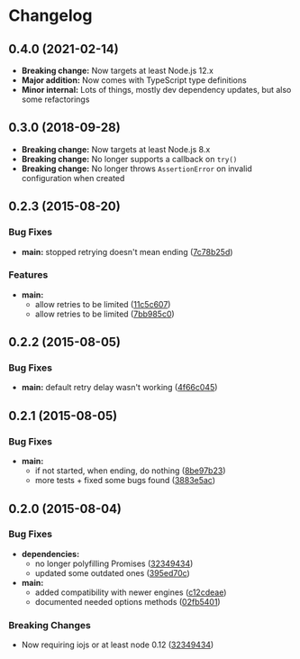 # Changelog

## 0.4.0 (2021-02-14)

* **Breaking change:** Now targets at least Node.js 12.x
* **Major addition:** Now comes with TypeScript type definitions
* **Minor internal:** Lots of things, mostly dev dependency updates, but also some refactorings
## 0.3.0 (2018-09-28)

* **Breaking change:** Now targets at least Node.js 8.x
* **Breaking change:** No longer supports a callback on `try()`
* **Breaking change:** No longer throws `AssertionError` on invalid configuration when created

## 0.2.3 (2015-08-20)


### Bug Fixes

* **main:** stopped retrying doesn't mean ending ([7c78b25d](http://github.com/voxpelli/node-promised-retry/commit/7c78b25d5f84dde2e1dfe8e434430d92fd10152e))


### Features

* **main:**
  * allow retries to be limited ([11c5c607](http://github.com/voxpelli/node-promised-retry/commit/11c5c607b5a1c35fd17334b79e122e586b5d03fa))
  * allow retries to be limited ([7bb985c0](http://github.com/voxpelli/node-promised-retry/commit/7bb985c013caceef40216dd809caa225a7900506))


## 0.2.2 (2015-08-05)


### Bug Fixes

* **main:** default retry delay wasn't working ([4f66c045](http://github.com/voxpelli/node-promised-retry/commit/4f66c04568ad1ad73cdfd3630337990a8619e97d))


## 0.2.1 (2015-08-05)


### Bug Fixes

* **main:**
  * if not started, when ending, do nothing ([8be97b23](http://github.com/voxpelli/node-promised-retry/commit/8be97b2373d356a9c2d82638be4f470f4daa432a))
  * more tests + fixed some bugs found ([3883e5ac](http://github.com/voxpelli/node-promised-retry/commit/3883e5ac6c65ad17e807549e6873d62e8613b20a))


## 0.2.0 (2015-08-04)


### Bug Fixes

* **dependencies:**
  * no longer polyfilling Promises ([32349434](http://github.com/voxpelli/node-promised-retry/commit/32349434a01afda660c386e9e5301e4a135d80c1))
  * updated some outdated ones ([395ed70c](http://github.com/voxpelli/node-promised-retry/commit/395ed70cf317c19767f42702c134231ff1246221))
* **main:**
  * added compatibility with newer engines ([c12cdeae](http://github.com/voxpelli/node-promised-retry/commit/c12cdeae2715f9eb184a67c96fff332188d88f3e))
  * documented needed options methods ([02fb5401](http://github.com/voxpelli/node-promised-retry/commit/02fb5401ec6a4998a1b0899b79bb97b9bb5a472f))


### Breaking Changes

* Now requiring iojs or at least node 0.12
 ([32349434](http://github.com/voxpelli/node-promised-retry/commit/32349434a01afda660c386e9e5301e4a135d80c1))

